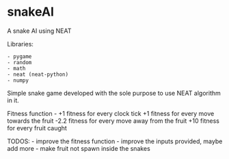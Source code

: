 # snakeAI
A snake AI using NEAT 

Libraries:

    - pygame
    - random
    - math
    - neat (neat-python)
    - numpy
    
Simple snake game developed with the sole purpose to use NEAT algorithm in it.

Fitness function -
    +1 fitness for every clock tick
    +1 fitness for every move towards the fruit
    -2.2 fitness for every move away from the fruit
    +10 fitness for every fruit caught
    
TODOS:
    - improve the fitness function
    - improve the inputs provided, maybe add more
    - make fruit not spawn inside the snakes
    
